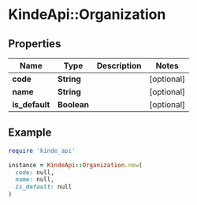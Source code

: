 # KindeApi::Organization

## Properties

| Name | Type | Description | Notes |
| ---- | ---- | ----------- | ----- |
| **code** | **String** |  | [optional] |
| **name** | **String** |  | [optional] |
| **is_default** | **Boolean** |  | [optional] |

## Example

```ruby
require 'kinde_api'

instance = KindeApi::Organization.new(
  code: null,
  name: null,
  is_default: null
)
```

